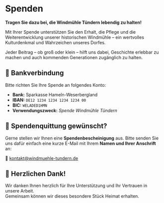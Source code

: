 # Spenden

**Tragen Sie dazu bei, die Windmühle Tündern lebendig zu halten!**

Mit Ihrer Spende unterstützen Sie den Erhalt, die Pflege und die Weiterentwicklung unserer historischen Windmühle – ein wertvolles Kulturdenkmal und Wahrzeichen unseres Dorfes.

Jeder Beitrag – ob groß oder klein – hilft uns dabei, Geschichte erlebbar zu machen und auch kommenden Generationen zugänglich zu halten.

## 🏦 Bankverbindung

Bitte richten Sie Ihre Spende an folgendes Konto:

- **Bank:** Sparkasse Hameln-Weserbergland
- **IBAN:** `DE12 1234 1234 1234 1234 00`
- **BIC:** `WELADED1HMN`
- **Verwendungszweck:** *Spende Windmühle Tündern*

## 🧾 Spendenquittung gewünscht?

Gerne stellen wir Ihnen eine **Spendenbescheinigung** aus. Bitte senden Sie uns dafür einfach eine kurze E-Mail mit Ihrem **Namen und Ihrer Anschrift** an:

📧 [kontakt@windmuehle-tundern.de](mailto:kontakt@windmuehle-tundern.de)

## 🙏 Herzlichen Dank!

Wir danken Ihnen herzlich für Ihre Unterstützung und Ihr Vertrauen in unsere Arbeit.  
Gemeinsam können wir dieses besondere Stück Heimat erhalten.
